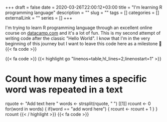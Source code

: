 +++ 
draft = false
date = 2020-03-26T22:00:12+03:00
title = "I'm learning R programming language"
description = ""
slug = "" 
tags = []
categories = []
externalLink = ""
series = []
+++

I'm trying to learn R programming language through an excellent online course on [datacamp.com](https://www.datacamp.com) and it's a lot of fun. This is my second attempt of writing code after the classic "Hello World". I know that I'm in the very beginning of this journey but I want to leave this code here as a milestone :grimacing: {{< fa code >}}

 
{{< fa code >}}
{{< highlight go "linenos=table,hl_lines=2,linenostart=1" >}} 
# Count how many times a specific word was repeated in a text
rquote <- "Add text here "
words <- strsplit(rquote, " ") [[1]]
rcount <- 0
for(word in words) {
  if(word == "add word here") {
    rcount <- rcount + 1
  }
}
rcount
{{< / highlight >}}
{{< fa code >}}

